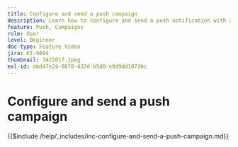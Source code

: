 ```yaml
---
title: Configure and send a push campaign
description: Learn how to configure and send a push notification with a campaign.
feature: Push, Campaigns
role: User
level: Beginner
doc-type: Feature Video
jira: KT-9894
thumbnail: 3422017.jpeg
exl-id: abd47e24-0878-437d-b5d0-e0d9dd1873bc
---
```

# Configure and send a push campaign

{{$include /help/_includes/inc-configure-and-send-a-push-campaign.md}}
